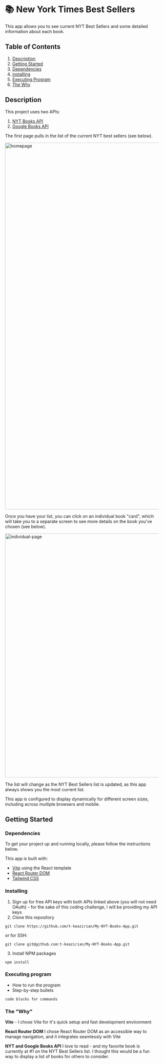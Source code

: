 # 📚 New York Times Best Sellers

This app allows you to see current NYT Best Sellers and some detailed information about each book.

## Table of Contents

1. [Description](#description)
2. [Getting Started](#getting-started)
3. [Dependencies](#dependencies)
4. [installing](#installing)
5. [Executing Program](#executing-program)
6. [The Why](#the-why)

## Description

This project uses two APIs:

1. [NYT Books API](https://developer.nytimes.com/docs/books-product/1/overview)
2. [Google Books API](https://developers.google.com/books)


The first page pulls in the list of the current NYT best sellers (see below).

<img width="1202" alt="homepage" src="https://github.com/user-attachments/assets/7132bbc2-82af-45b3-ae99-a743408d0033">

Once you have your list, you can click on an individual book "card", which will take you to a separate screen to see more details on the book you've chosen (see below).

<img width="800" alt="individual-page" src="https://github.com/user-attachments/assets/aa2d372a-0527-4adf-a67f-723069ffb403">

The list will change as the NYT Best Sellers list is updated, as this app always shows you the most current list.

This app is configured to display dynamically for different screen sizes, including across multiple browsers and mobile.

## Getting Started

### Dependencies

To get your project up and running locally, please follow the instructions below.

This app is built with:

- [Vite](https://vitejs.dev/guide/) using the React template
- [React Router DOM](https://reactrouter.com/en/main)
- [Tailwind CSS](https://tailwindcss.com/)

### Installing

1. Sign up for free API keys with both APIs linked above (you will not need OAuth) - for the sake of this coding challenge, I will be providing my API keys
2. Clone this repository

```shell
git clone https://github.com/t-keazirian/My-NYT-Books-App.git
```

or for SSH:

```shell
git clone git@github.com:t-keazirian/My-NYT-Books-App.git
```

3. Install NPM packages

```shell
npm install
```

### Executing program

- How to run the program
- Step-by-step bullets

```
code blocks for commands
```

### The "Why"

**Vite** - I chose Vite for it's quick setup and fast development environment

**React Router DOM** I chose React Router DOM as an accessible way to manage navigation, and it integrates seamlessly with Vite

**NYT and Google Books API** I love to read - and my favorite book is currently at #1 on the NYT Best Sellers list. I thought this would be a fun way to display a list of books for others to consider.
